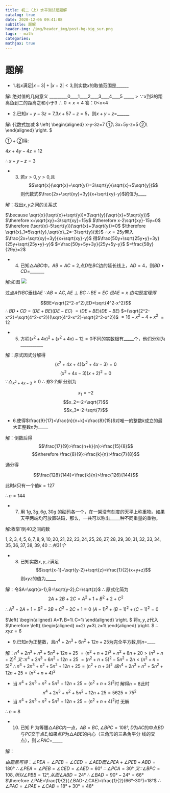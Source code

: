 ```yaml
---
title: 初二（上）水平测试卷题解
catalog: true
date: 2020-12-06 09:41:08
subtitle: 题解
header-img: /img/header_img/post-bg-big_sur.png
tags: - math
categories:
mathjax: true
---
```


# 题解

* 1.若$x$满足$|x-3|+|x-2|<3$,则实数$x$的取值范围是______

解: 绝对值的几何意义
_________0____1____2____3____4____5 _____ >
$\because x$到$3$的距离鱼到二的距离之和小于$3$
$\therefore 0<x<4$
答：0<x<4

* 2.已知$x-y-3z=7$,$3x+57-z=5$，则$x+y-z=$______

解: 代数式加减
$ \left\{
\begin{aligned}
x-y-3z=7 ①\\
3x+5y-z=5 ②\\
\end{aligned}
\right.
$
<!-- ① ② -->

$①+②$得:

$4x+4y-4z=12$

$\therefore x+y-z=3$

* 3. 若$x>0,y>0$,且
$$\sqrt{x}(\sqrt{x}+\sqrt{y})=3\sqrt{y}(\sqrt{x}+5\sqrt{y})$$
则代数式$\frac{2x+\sqrt{xy}+3y}{x+\sqrt{xy}-y}$的值为____

解：找出$x,y$之间的关系式

$\because \sqrt{x}(\sqrt{x}+\sqrt{y})=3\sqrt{y}(\sqrt{x}+5\sqrt{y})$
$\therefore x+\sqrt{xy}=3\sqrt{xy}+15y$
$\therefore x-2\sqrt{xy}-15y=0$
$\therefore (\sqrt{x}-5\sqrt{y})(\sqrt{x}+3\sqrt{y})=0$
$\therefore \sqrt{x}_1=5\sqrt{y},\sqrt{x}_2=-3\sqrt{y}(舍)$
$\therefore x=25y$带入$\frac{2x+\sqrt{xy}+3y}{x+\sqrt{xy}-y}$
得$\frac{50y+\sqrt{25y•y}+3y}{25y+\sqrt{25y•y}-y}$
$=\frac{50y+5y+3y}{25y+5y-y}$
$=\frac{58y}{29y}=2$

* 4. 已知$\triangle ABC$中，$AB=AC=2$,点$D$在$BC$边的延长线上，$AD=4$，则$BD•CD=$_______

解:如图
![](https://tva1.sinaimg.cn/large/0081Kckwly1gldxlifw2jj30hi0dat94.jpg)

过点$A$作$BC$垂线$AE$
$\because AB=AC,AE\perp BC$
$\therefore BE=EC$
$设AE=x$
$由勾股定理得$

$$BE=\sqrt{2^2-x^2},ED=\sqrt{4^2-x^2}$$
$\therefore BD•CD=(DE+BE)(DE-EC)$
$=(DE+BE)(DE-BE)$
$=(\sqrt{2^2-x^2}+\sqrt{4^2-x^2})(\sqrt{4^2-x^2}-\sqrt{2^2-x^2})$
$=16-x^2-4+x^2$
$=12$

* 5. 方程$(x^2+4x)^2+(x^2+4x)-12=0$不同的实数根有_____个，他们分别为___________

解：原式因式分解得
$$(x^2+4x+4)(x^2+4x-3)=0$$
$$(x^2+4x-3)(x+2)^2=0$$
$\because \triangle _ {x^2+4x-3}>0$
$\therefore 有3个解$
分别为

$$x_1=-2$$
$$x_2=-2+\sqrt{7}$$
$$x_3=-2-\sqrt{7}$$

* 6.使得$\frac{9}{17}<\frac{n}{n+k}<\frac{8}{15}$对唯一的整数$k$成立的最大正整数$n$为_____

解：倒数后得
$$\frac{17}{9}>\frac{n+k}{n}>\frac{15}{8}$$
$$\therefore \frac{8}{9}>\frac{k}{n}>\frac{7}{8}$$

通分得

$$\frac{128}{144}>\frac{k}{n}>\frac{126}{144}$$

此时$k$只有一个值$k=127$

$\therefore n=144$

* 7. 用 $1g,3g,6g,30g$ 的砝码各一个，在一架没有刻度的天平上称重物。如果天平两端均可放置砝码，那么，一共可以称出_____种不同重量的重物。

解:枚举1到40之间的数

$1,2,3,4,5,6,7,8,9,10,20,21,22,23,24,25,26,27,28,29,30,31,32,33,34,35,36,37,38,39,40$
$\therefore 共31个$

* 8. 已知实数$x,y,z$满足
$$\sqrt{x-1}+\sqrt{y-2}+\sqrt{z}=\frac{1}{2}(x+y+z)$$
则$xyz$的值为_____

解：令$A=\sqrt{x-1},B=\sqrt{y-2},C=\sqrt{z}$
$\therefore$ 原式化简为
$$2A+2B+2C=A^2+1+B^2+2+C^2$$

$\therefore A^2-2A+1+B^2-2B+C^2-2C+1=0$
$(A-1)^2+(B-1)^2+(C-1)^2=0$

$\left\{
\begin{aligned}
A=1\\
B=1\\
C=1\\
\end{aligned}
\right.
$
将$x,y,z$代入
$\therefore
\left\{
\begin{aligned}
x=2\\
y=3\\
z=1\\
\end{aligned}
\right.
$
$\therefore xyz=6$

* 9.已知$n$为正整数，且$n^4+2n^3+6n^2+12n+25$为完全平方数,则$n=$____

解：$n^4+2n^3+n^2+5n^2+12n+25$
$=(n^2+n+2)^2+n^2+8n+20>(n^2+n+2)^2$
$又\because n^4+2n^3+6n^2+12n+25$
$=(n^2+n+5)^2-5n^2+2n<(n^2+n+5)^2$
$\therefore n^4+2n^3+n^2+5n^2+12n+25=(n^2+n+3)^2$
$或 n^4+2n^3+n^2+5n^2+12n+25=(n^2+n+4)^2$
* 当 $n^4+2n^3+n^2+5n^2+12n+25=(n^2+n+3)^2$时
解得$n=8$此时
$$n^4+2n^3+n^2+5n^2+12n+25=5625=75^2$$
* 当 $n^4+2n^3+n^2+5n^2+12n+25=(n^2+n+4)^2$时
无解

$\therefore n=8$

<!-- ![](https://tva1.sinaimg.cn/large/0081Kckwly1gldzswhx9oj31380hj0wn.jpg) -->

* 10. 已知 P 为等腰$△ABC$内一点，$AB=BC, ∠BPC=108°$, $D$为$AC$的中点$BD$与$PC$交于点$E$,如果点$P$为$△ABE$的内心（三角形的三条角平分
线的交点），则$∠PAC=$_____

解：
<!-- ![](https://tva1.sinaimg.cn/large/0081Kckwly1gldzteptklj30sq0qtjug.jpg) -->
$由题意可得：∠PEA=∠PEB=∠CED=∠AED 而∠PEA+∠PEB+ABD=180°$
$\therefore ∠PEA=∠PEB=∠CED=∠AED=60°$
$\therefore ∠PCA=30°$
$又\because ∠BPC=108, 所以∠PBB=12°, 从而∠ABD=24°$
$\therefore ∠BAD=90°-24°=66°$
$\therefore ∠PAE=\frac{1}{2}(∠BAD-∠CAE)=\frac{1}{2}(66°-30°)=18°$
$\therefore ∠PAC=∠PAE+∠CAB=18°+30°=48°$